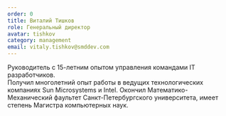 ```yaml
---
order: 0
title: Виталий Тишков
role: Генеральный директор
avatar: tishkov
category: management
email: vitaly.tishkov@smddev.com
---
```

Руководитель с 15-летним опытом управления командами IT разработчиков.  
Получил многолетний опыт работы в ведущих технологических компаниях Sun Microsystems и Intel. 
Окончил Математико-Механический фаультет Санкт-Петербургского университета, 
имеет степень Магистра компьютерных наук.